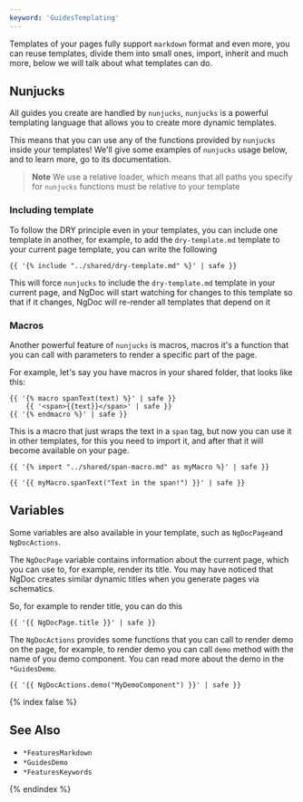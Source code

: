 ```yaml
---
keyword: 'GuidesTemplating'
---
```


Templates of your pages fully support `markdown` format and even more, you can reuse templates,
divide them into small ones, import, inherit and much more, below we will talk about what templates
can do.

## Nunjucks

All guides you create are handled by `nunjucks`, `nunjucks` is a powerful templating language
that allows you to create more dynamic templates.

This means that you can use any of the functions provided by `nunjucks` inside your templates!
We'll give some examples of `nunjucks` usage below, and to learn more, go to its documentation.

> **Note**
> We use a relative loader, which means that all paths you specify for `nunjucks` functions must be
> relative to your template

### Including template

To follow the DRY principle even in your templates, you can include one template in another, for
example, to add the `dry-template.md` template to your current page template, you can write the
following

```twig name="index.md"
{{ '{% include "../shared/dry-template.md" %}' | safe }}
```

This will force `nunjucks` to include the `dry-template.md` template in your current page, and NgDoc
will start watching for changes to this template so that if it changes, NgDoc will re-render all
templates that depend on it

### Macros

Another powerful feature of `nunjucks` is macros, macros it's a function that you can call with
parameters to render a specific part of the page.

For example, let's say you have macros in your shared folder, that looks like this:

```twig name="span-macro.md"
{{ '{% macro spanText(text) %}' | safe }}
	{{ '<span>{{text}}</span>' | safe }}
{{ '{% endmacro %}' | safe }}
```

This is a macro that just wraps the text in a `span` tag, but now you can use it in other
templates, for this you need to import it, and after that it will become available on your page.

```twig name="index.md"
{{ '{% import "../shared/span-macro.md" as myMacro %}' | safe }}

{{ '{{ myMacro.spanText("Text in the span!") }}' | safe }}
```

## Variables

Some variables are also available in your template, such as `NgDocPage`and `NgDocActions`.

The `NgDocPage` variable contains information about the current page, which you can use to, for
example, render its title. You may have noticed that NgDoc creates similar dynamic titles when you
generate pages via schematics.

So, for example to render title, you can do this

```twig name="index.md"
{{ '{{ NgDocPage.title }}' | safe }}
```

The `NgDocActions` provides some functions that you can call to render demo on the page,
for example, to render demo you can call `demo` method with the name of you demo component.
You can read more about the demo in the `*GuidesDemo`.

```twig name="index.md"
{{ '{{ NgDocActions.demo("MyDemoComponent") }}' | safe }}
```

{% index false %}

## See Also

- `*FeaturesMarkdown`
- `*GuidesDemo`
- `*FeaturesKeywords`

{% endindex %}
